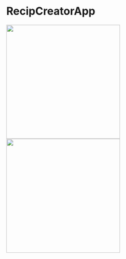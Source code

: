 # RecipCreatorApp


<img src="images/1657822365544.gif" width="300">


<img src="images/1657822365525.gif" width="300">



